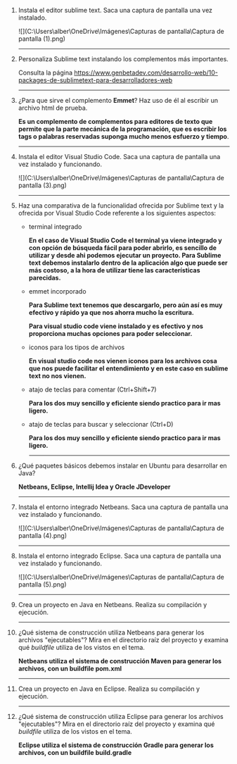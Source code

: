 1. Instala el editor sublime text. Saca una captura de pantalla una vez instalado.

   ![](C:\Users\alber\OneDrive\Imágenes\Capturas de pantalla\Captura de pantalla (1).png)

   ------

2. Personaliza Sublime text instalando los complementos más importantes.

   Consulta la página https://www.genbetadev.com/desarrollo-web/10-packages-de-sublimetext-para-desarrolladores-web

   ------

3. ¿Para que sirve el complemento **Emmet**? Haz uso de él al escribir un archivo html de prueba.

   **Es un complemento de complementos para editores de texto que permite que la parte mecánica de la programación, que es escribir los tags o palabras reservadas suponga mucho menos esfuerzo y tiempo**.

   ------

4. Instala el editor Visual Studio Code. Saca una captura de pantalla una vez instalado y funcionando.

   ![](C:\Users\alber\OneDrive\Imágenes\Capturas de pantalla\Captura de pantalla (3).png)

   ------

5. Haz una comparativa de la funcionalidad ofrecida por Sublime text y la ofrecida por Visual Studio Code referente a los siguientes aspectos:

   - terminal integrado

     **En el caso de Visual Studio Code el terminal ya viene integrado y con opción de búsqueda fácil para poder abrirlo, es sencillo de utilizar y desde ahi podemos ejecutar un proyecto. Para Sublime text debemos instalarlo dentro de la aplicación algo que puede ser más costoso, a la hora de utilizar tiene las características parecidas.** 

   - emmet incorporado

     **Para Sublime text tenemos que descargarlo, pero aún así es muy efectivo y rápido ya que nos ahorra mucho la escritura.**

     **Para visual studio code viene instalado y es efectivo y nos proporciona muchas opciones para poder seleccionar.** 

   - iconos para los tipos de archivos

     **En visual studio code nos vienen iconos para los archivos cosa que nos puede facilitar el entendimiento y en este caso en sublime text no nos vienen.** 

   - atajo de teclas para comentar (Ctrl+Shift+7)

     **Para los dos muy sencillo y eficiente siendo practico para ir mas ligero.**

   - atajo de teclas para buscar y seleccionar (Ctrl+D)

     **Para los dos muy sencillo y eficiente siendo practico para ir mas ligero.**

     ------

6. ¿Qué paquetes básicos debemos instalar en Ubuntu para desarrollar en Java?

   **Netbeans, Eclipse, Intellij Idea y Oracle JDeveloper**

   ------

7. Instala el entorno integrado Netbeans. Saca una captura de pantalla una vez instalado y funcionando.

   ![](C:\Users\alber\OneDrive\Imágenes\Capturas de pantalla\Captura de pantalla (4).png)

   ------

8. Instala el entorno integrado Eclipse. Saca una captura de pantalla una vez instalado y funcionando.

   ![](C:\Users\alber\OneDrive\Imágenes\Capturas de pantalla\Captura de pantalla (5).png)

   ------

9. Crea un proyecto en Java en Netbeans. Realiza su compilación y ejecución.

   ------

10. ¿Qué sistema de construcción utiliza Netbeans para generar los archivos "ejecutables"? Mira en el directorio raíz del proyecto y examina qué *buildfile* utiliza de los vistos en el tema.

    **Netbeans utiliza el sistema de construcción Maven para generar los archivos, con un buildfile pom.xml**

    ------

11. Crea un proyecto en Java en Eclipse. Realiza su compilación y ejecución.

    ------

12. ¿Qué sistema de construcción utiliza Eclipse para generar los archivos "ejecutables"? Mira en el directorio raíz del proyecto y examina qué *buildfile* utiliza de los vistos en el tema.

    **Eclipse utiliza el sistema de construcción Gradle para generar los archivos, con un buildfile build.gradle**